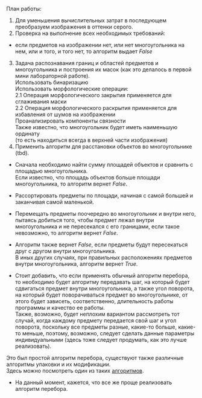 План работы:    
1. Для уменьшения вычислительных затрат в последующем преобразуем изображения в оттенки серого.  
2. Проверка на выполнение всех необходимых требований:
- если предметов на изображении нет, или нет многоугольника на нем, или и того, и того нет, то алгоритм выдает _False_
3. Задача распознавания границ и областей предметов и многоугольника и построения их масок (как это делалось в первой мини лабораторной работе).    
  Использовать бинаризацию    
  Использовать морфологические операции:     
   2.1 Операция морфологического закрытия применяется для сглаживания маски    
   2.2 Операция морфологического раскрытия применяется для избавления от шумов на изображении  
  Проанализировать компоненты связности  
  Также известно, что многоугольник будет иметь наименьшую ординату    
  (то есть находиться всегда в верхней части изображения)     
4. Применить алгоритм для расстановки объектов во многоугольнике (tbd).     
  - Сначала необходимо найти сумму площадей объектов и сравнить с площадью многоугольника.  
  Если известно, что площадь объектов больше площади многоугольника, то алгоритм вернет _False_.  
  - Рассортировать предметы по площади, начиная с самой большей и заканчивая самой маленькой.  
  - Перемещать предметы поочередно во многоугольник и внутри него, пытаясь добиться того, чтобы предмет лежал внутри многоугольника и не пересекался с его границами, 
    если такое невозможно, то алгоритм вернет _False_.
  - Алгоритм также вернет _False_, если предметы будут пересекаться друг с другом внутри многоугольника.   
    В иных других случаях, при правильных расположениях предметов внутри многоугольника, алгоритм вернет _True_.    
  
  - Стоит добавить, что если применять обычный алгоритм перебора, то необходимо будет алгоритму передавать шаг, на который будет сдвигаться предмет внутри многоугольника, а также угол поворота, на который будет поворачиваться предмет во многоугольнике, от этого будет зависеть, соответственно, длительность работы программы и качество ее работы.    
Также, возможно, будет неплохим вариантом рассмотреть тот случай, когда каждому предмету передается свой шаг и угол поворота, поскольку все предметы разные, какие-то больше, какие-то меньше, поэтому, возможно, следует сделать данные параметры индивидуальными (здесь тоже следует продумать, как это лучше реализовать).   

   Это был простой алгоритм перебора, существуют также различные алгоритмы упаковки и их модификации.    
   Здесь можно посмотреть один из таких [алгоритмов](https://www.researchgate.net/figure/A-simple-2D-irregular-packing-problem_fig4_362605146).  
  - На данный момент, кажется, что все же проще реализовать алгоритм перебора.    
